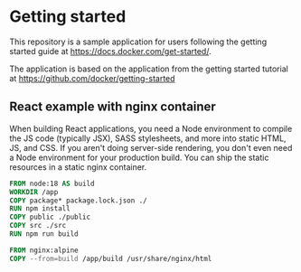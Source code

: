 # Getting started

This repository is a sample application for users following the getting started guide at https://docs.docker.com/get-started/.

The application is based on the application from the getting started tutorial at https://github.com/docker/getting-started

## React example with nginx container
When building React applications, you need a Node environment to compile the JS code (typically JSX), SASS stylesheets, and more into static HTML, JS, and CSS. If you aren't doing server-side rendering, you don't even need a Node environment for your production build. You can ship the static resources in a static nginx container.
```Dockerfile
FROM node:18 AS build
WORKDIR /app
COPY package* package.lock.json ./
RUN npm install
COPY public ./public
COPY src ./src
RUN npm run build

FROM nginx:alpine
COPY --from=build /app/build /usr/share/nginx/html

```